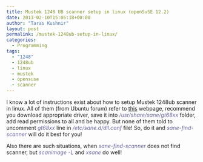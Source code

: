 ```yaml
---
title: Mustek 1248 UB scanner setup in linux (openSuSE 12.2)
date: 2013-02-10T15:05:18+00:00
author: "Taras Kushnir"
layout: post
permalink: /mustek-1248ub-setup-in-linux/
categories:
  - Programming
tags:
  - "1248"
  - 1248ub
  - linux
  - mustek
  - opensuse
  - scanner
---
```

I know a lot of instructions exist about how to setup Mustek 1248ub scanner in linux. All of them (from Ubuntu forum) refer to <a title="Sane drivers" href="http://www.meier-geinitz.de/sane/gt68xx-backend/" target="_blank">this</a> webpage, recommend you download appropriate driver, save it into _<span style="color:#666699;">/usr/share/sane/gt68xx</span>_ folder, add read permissions to all and be happy. But none of them told to uncomment <span style="color:#666699;"><em>gt68xx</em></span> line in <span style="color:#666699;"><em>/etc/sane.d/dll.conf</em></span> file! So, do it and <span style="color:#666699;"><em>sane-find-scanner</em></span> will do it best for you!

Also there are such situations, when <span style="color:#99ccff;"><em><span style="color:#666699;">sane-find-scanner</span></em></span> does not find scanner, but _<span style="color:#666699;">scanimage -L</span>_ and <span style="color:#666699;"><em>xsane</em></span> do well!